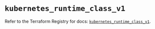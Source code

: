 # `kubernetes_runtime_class_v1`

Refer to the Terraform Registry for docs: [`kubernetes_runtime_class_v1`](https://registry.terraform.io/providers/hashicorp/kubernetes/2.37.1/docs/resources/runtime_class_v1).

